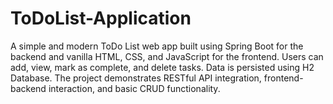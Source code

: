 # ToDoList-Application
A simple and modern ToDo List web app built using Spring Boot for the backend and vanilla HTML, CSS, and JavaScript for the frontend. Users can add, view, mark as complete, and delete tasks. Data is persisted using H2 Database. The project demonstrates RESTful API integration, frontend-backend interaction, and basic CRUD functionality.
